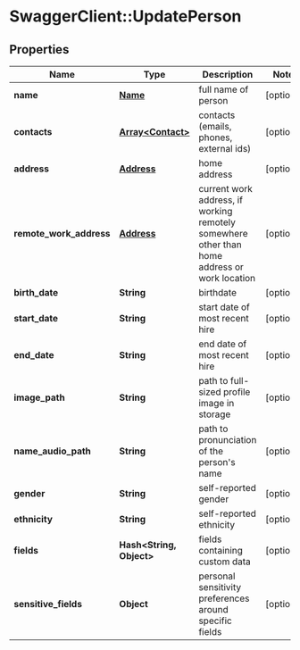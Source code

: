 # SwaggerClient::UpdatePerson

## Properties
Name | Type | Description | Notes
------------ | ------------- | ------------- | -------------
**name** | [**Name**](Name.md) | full name of person | [optional] 
**contacts** | [**Array&lt;Contact&gt;**](Contact.md) | contacts (emails, phones, external ids) | [optional] 
**address** | [**Address**](Address.md) | home address | [optional] 
**remote_work_address** | [**Address**](Address.md) | current work address, if working remotely somewhere other than home address or work location | [optional] 
**birth_date** | **String** | birthdate | [optional] 
**start_date** | **String** | start date of most recent hire | [optional] 
**end_date** | **String** | end date of most recent hire | [optional] 
**image_path** | **String** | path to full-sized profile image in storage | [optional] 
**name_audio_path** | **String** | path to pronunciation of the person&#39;s name | [optional] 
**gender** | **String** | self-reported gender | [optional] 
**ethnicity** | **String** | self-reported ethnicity | [optional] 
**fields** | **Hash&lt;String, Object&gt;** | fields containing custom data | [optional] 
**sensitive_fields** | **Object** | personal sensitivity preferences around specific fields | [optional] 


